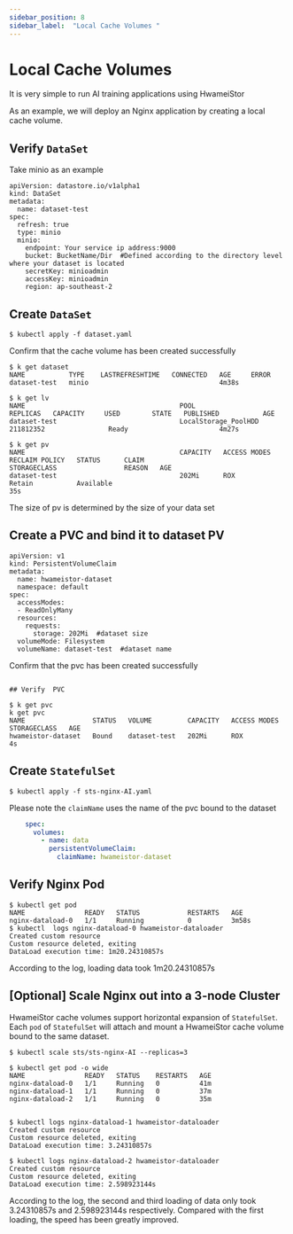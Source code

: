 ```yaml
---
sidebar_position: 8
sidebar_label:  "Local Cache Volumes "
---
```


# Local Cache Volumes

It is very simple to run AI training applications using HwameiStor

As an example, we will deploy an Nginx application by creating a local cache volume.


## Verify `DataSet`

Take minio as an example

```console
apiVersion: datastore.io/v1alpha1
kind: DataSet
metadata:
  name: dataset-test
spec:
  refresh: true
  type: minio
  minio:
    endpoint: Your service ip address:9000
    bucket: BucketName/Dir  #Defined according to the directory level where your dataset is located
    secretKey: minioadmin
    accessKey: minioadmin
    region: ap-southeast-2  
```

## Create `DataSet`


```Console
$ kubectl apply -f dataset.yaml
```

Confirm that the cache volume has been created successfully

```Console
$ k get dataset
NAME           TYPE    LASTREFRESHTIME   CONNECTED   AGE     ERROR
dataset-test   minio                                 4m38s

$ k get lv
NAME                                       POOL                   REPLICAS   CAPACITY     USED        STATE   PUBLISHED           AGE
dataset-test                               LocalStorage_PoolHDD              211812352                Ready                       4m27s

$ k get pv
NAME                                       CAPACITY   ACCESS MODES   RECLAIM POLICY   STATUS      CLAIM                                                    STORAGECLASS                 REASON   AGE
dataset-test                               202Mi      ROX            Retain           Available                                                                                                  35s

```

The size of pv is determined by the size of your data set

## Create a PVC and bind it to dataset PV

```Console
apiVersion: v1
kind: PersistentVolumeClaim
metadata:
  name: hwameistor-dataset
  namespace: default
spec:
  accessModes:
  - ReadOnlyMany
  resources:
    requests:
      storage: 202Mi  #dataset size
  volumeMode: Filesystem
  volumeName: dataset-test  #dataset name
```

Confirm that the pvc has been created successfully

```Console

## Verify  PVC

$ k get pvc
k get pvc
NAME                 STATUS   VOLUME         CAPACITY   ACCESS MODES   STORAGECLASS   AGE
hwameistor-dataset   Bound    dataset-test   202Mi      ROX                           4s
```

## Create `StatefulSet`

```Console
$ kubectl apply -f sts-nginx-AI.yaml
```

Please note the `claimName` uses the name of the pvc bound to the dataset

```yaml
    spec:
      volumes:
        - name: data
          persistentVolumeClaim:
            claimName: hwameistor-dataset
```
## Verify Nginx Pod 
```Console
$ kubectl get pod
NAME               READY   STATUS            RESTARTS   AGE
nginx-dataload-0   1/1     Running           0          3m58s
$ kubectl  logs nginx-dataload-0 hwameistor-dataloader
Created custom resource
Custom resource deleted, exiting
DataLoad execution time: 1m20.24310857s
```
According to the log, loading data took 1m20.24310857s

## [Optional] Scale Nginx out into a 3-node Cluster

HwameiStor cache volumes support horizontal expansion of `StatefulSet`. Each `pod` of `StatefulSet` will attach and mount a HwameiStor cache volume bound to the same dataset.

```console
$ kubectl scale sts/sts-nginx-AI --replicas=3

$ kubectl get pod -o wide
NAME               READY   STATUS    RESTARTS   AGE
nginx-dataload-0   1/1     Running   0          41m
nginx-dataload-1   1/1     Running   0          37m
nginx-dataload-2   1/1     Running   0          35m


$ kubectl logs nginx-dataload-1 hwameistor-dataloader
Created custom resource
Custom resource deleted, exiting
DataLoad execution time: 3.24310857s

$ kubectl logs nginx-dataload-2 hwameistor-dataloader
Created custom resource
Custom resource deleted, exiting
DataLoad execution time: 2.598923144s

```

According to the log, the second and third loading of data only took 3.24310857s and 2.598923144s respectively. Compared with the first loading, the speed has been greatly improved.